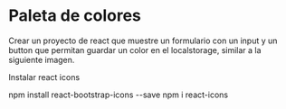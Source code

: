 # Paleta de colores

Crear un proyecto de react que muestre un formulario con un input y un button
que permitan guardar un color en el localstorage, similar a la siguiente imagen.

Instalar react icons

npm install react-bootstrap-icons --save
npm i react-icons
